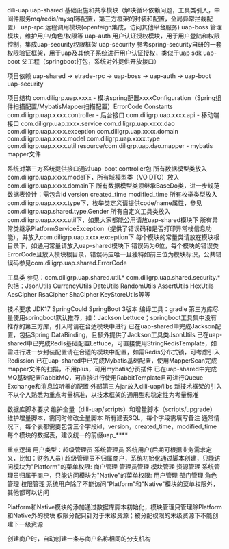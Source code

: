 dili-uap
  uap-shared        基础设施和共享模块（解决循环依赖问题，工具类引入，中间件服务mq/redis/mysql等配置，第三方框架的封装和配置，全局异常拦截配置）
  uap-rpc           远程调用模块(openfeign集成，访问其他平台服务)
  uap-boss          管理模块，维护用户/角色/权限等
  uap-auth          用户认证授权模块，用于用户登陆和权限控制，集成uap-security权限框架
  uap-security      参考spring-security自研的一套权限验证框架，用于uap及其他子系统进行用户认证授权，类似于uap sdk
  uap-boot          父工程（springboot打包，系统对外提供开放接口）

项目依赖
uap-shared  ->  etrade-rpc  ->  uap-boss  ->  uap-auth  ->  uap-boot
uap-security

项目结构
  com.diligrp.uap.xxxx - 模块spring配置xxxxConfiguration（Spring组件扫描配置/MybatisMapper扫描配置）ErrorCode Constants
  com.diligrp.uap.xxxx.controller - 后台接口
  com.diligrp.uap.xxxx.api - 移动端接口
  com.diligrp.uap.xxxx.service
  com.diligrp.uap.xxxx.dao
  com.diligrp.uap.xxxx.exception
  com.diligrp.uap.xxxx.domain
  com.diligrp.uap.xxxx.model
  com.diligrp.uap.xxxx.type
  com.diligrp.uap.xxxx.util
  resource/com.diligrp.uap.dao.mapper - mybatis mapper文件
  
  系统对第三方系统提供接口通过uap-boot controller包
  所有数据模型类放入com.diligrp.uap.xxxx.model下，所有域模型类（VO DTO）放入com.diligrp.uap.xxxx.domain下
  所有数据模型类须继承BaseDo类，进一步规范数据表设计：需包含id version created_time modified_time
  所有枚举类型放入com.diligrp.uap.xxxx.type下，枚举类定义请提供code/name属性，参见com.diligrp.uap.shared.type.Gender
  所有自定义工具类放入com.diligrp.uap.xxxx.util下，如果大家都能公用请放uap-shared模块下
  所有异常类继承PlatformServiceException（提供了错误码和是否打印异常栈信息功能），并放入com.diligrp.uap.xxxx.exception下
  每个模块的常量类请放在模块根目录下，如通用常量请放入uap-shared模块下
  错误码为6位，每个模块的错误类ErrorCode且放入模块根目录，错误码应唯一且独特如前三位为模块标识，公共错误码参见com.diligrp.uap.shared.ErrorCode

工具类
  参见：com.diligrp.uap.shared.util.* com.diligrp.uap.shared.security.*
  包括：JsonUtils CurrencyUtils DateUtils RandomUtils AssertUtils HexUtils AesCipher RsaCipher ShaCipher KeyStoreUtils等等

技术要求
  JDK17 SpringCould SpringBoot 3版本
  编译工具：gradle
  第三方库尽量使用springboot默认推荐，如：Jackson Lettuce；springboot工具集中没有推荐的第三方库，引入时请在合适模块中进行
  已在uap-shared中完成Jackson配置，包括Spring DataBinding，且额外提供了Jackson工具类JsonUtils
  已在uap-shared中已完成Redis基础配置Lettuce，可直接使用StringRedisTemplate，如需进行进一步封装配置请在合适的模块中配置，如需Redis分布式锁，可考虑引入Redission
  已在uap-shared中已完成Mybatis基础配置，使用MapperScan完成mapper文件的扫描，不用plus，可用mybatis分页插件
  已在uap-shared中完成MQ基础配置RabbitMQ，可直接进行使用RabbitTemplate且可进行Queue Exchange和消息监听器的配置
  外部第三方jar放入dili-uap/libs
  新技术框架的引入不以个人熟悉为重点考量标准，以技术框架的通用型和稳定性为考量标准

数据库脚本要求
  维护全量（dili-uap/scripts）和增量脚本（scripts/upgrade）
  维护增量脚本，需同时修改全量脚本
  所有建表SQL，每个字段需填写备注
  通常情况下，每个表都需要包含三个字段id，version，created_time，modified_time
  每个模块的数据表，建议统一的前缀uap_****

重点逻辑
  用户类型：超级管理员 系统管理员 系统用户(后期可根据业务需求定义，比如：财务人员)
  超级管理员不归属商户，系统初始化通过脚本创建，只能访问模块为"Platform"的菜单权限: 商户管理 管理员管理 模块管理 资源管理
  系统管理员归属于商户，只能访问模块为"Native"的菜单权限: 用户管理 部门管理 角色管理 权限管理
  系统用户除了不能访问"Platform"和"Native"模块的菜单权限外，其他都可以访问
  
  Platform和Native模块的添加通过数据库脚本初始化，模块管理只管理除Platform和Native外的模块
  权限分配只针对于末级资源；被分配权限的末级资源下不能创建下一级资源

  创建商户时，自动创建一条与商户名称相同的分支机构
  